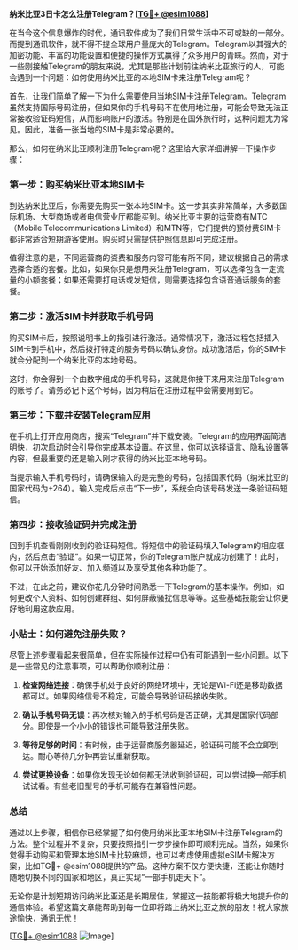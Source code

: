 **纳米比亚3日卡怎么注册Telegram？[[TG💪+ @esim1088](https://t.me/s/esim1088)]**

在当今这个信息爆炸的时代，通讯软件成为了我们日常生活中不可或缺的一部分。而提到通讯软件，就不得不提全球用户量庞大的Telegram。Telegram以其强大的加密功能、丰富的功能设置和便捷的操作方式赢得了众多用户的青睐。然而，对于一些刚接触Telegram的朋友来说，尤其是那些计划前往纳米比亚旅行的人，可能会遇到一个问题：如何使用纳米比亚的本地SIM卡来注册Telegram呢？

首先，让我们简单了解一下为什么需要使用当地SIM卡注册Telegram。Telegram虽然支持国际号码注册，但如果你的手机号码不在使用地注册，可能会导致无法正常接收验证码短信，从而影响账户的激活。特别是在国外旅行时，这种问题尤为常见。因此，准备一张当地的SIM卡是非常必要的。

那么，如何在纳米比亚顺利注册Telegram呢？这里给大家详细讲解一下操作步骤：

### 第一步：购买纳米比亚本地SIM卡

到达纳米比亚后，你需要先购买一张本地SIM卡。这一步其实非常简单，大多数国际机场、大型商场或者电信营业厅都能买到。纳米比亚主要的运营商有MTC（Mobile Telecommunications Limited）和MTN等，它们提供的预付费SIM卡都非常适合短期游客使用。购买时只需提供护照信息即可完成注册。

值得注意的是，不同运营商的资费和服务内容可能有所不同，建议根据自己的需求选择合适的套餐。比如，如果你只是想用来注册Telegram，可以选择包含一定流量的小额套餐；如果还需要打电话或发短信，则需要选择包含语音通话服务的套餐。

### 第二步：激活SIM卡并获取手机号码

购买SIM卡后，按照说明书上的指引进行激活。通常情况下，激活过程包括插入SIM卡到手机中，然后拨打特定的服务号码以确认身份。成功激活后，你的SIM卡就会分配到一个纳米比亚的本地号码。

这时，你会得到一个由数字组成的手机号码，这就是你接下来用来注册Telegram的账号了。请务必记下这个号码，因为稍后在注册过程中会需要用到它。

### 第三步：下载并安装Telegram应用

在手机上打开应用商店，搜索“Telegram”并下载安装。Telegram的应用界面简洁明快，初次启动时会引导你完成基本设置。在这里，你可以选择语言、隐私设置等内容，但最重要的还是输入刚才获得的纳米比亚本地号码。

当提示输入手机号码时，请确保输入的是完整的号码，包括国家代码（纳米比亚的国家代码为+264）。输入完成后点击“下一步”，系统会向该号码发送一条验证码短信。

### 第四步：接收验证码并完成注册

回到手机查看刚刚收到的验证码短信。将短信中的验证码填入Telegram的相应框内，然后点击“验证”。如果一切正常，你的Telegram账户就成功创建了！此时，你可以开始添加好友、加入频道以及享受其他各种功能了。

不过，在此之前，建议你花几分钟时间熟悉一下Telegram的基本操作。例如，如何更改个人资料、如何创建群组、如何屏蔽骚扰信息等等。这些基础技能会让你更好地利用这款应用。

### 小贴士：如何避免注册失败？

尽管上述步骤看起来很简单，但在实际操作过程中仍有可能遇到一些小问题。以下是一些常见的注意事项，可以帮助你顺利注册：

1. **检查网络连接**：确保手机处于良好的网络环境中，无论是Wi-Fi还是移动数据都可以。如果网络信号不稳定，可能会导致验证码接收失败。
   
2. **确认手机号码无误**：再次核对输入的手机号码是否正确，尤其是国家代码部分。即使是一个小小的错误也可能导致注册失败。

3. **等待足够的时间**：有时候，由于运营商服务器延迟，验证码可能不会立即到达。耐心等待几分钟再尝试重新获取。

4. **尝试更换设备**：如果你发现无论如何都无法收到验证码，可以尝试换一部手机试试看。有些老旧型号的手机可能存在兼容性问题。

### 总结

通过以上步骤，相信你已经掌握了如何使用纳米比亚本地SIM卡注册Telegram的方法。整个过程并不复杂，只要按照指引一步步操作即可顺利完成。当然，如果你觉得手动购买和管理本地SIM卡比较麻烦，也可以考虑使用虚拟eSIM卡解决方案，比如TG💪+ @esim1088提供的产品。这种方案不仅方便快捷，还能让你随时随地切换不同的国家和地区，真正实现“一部手机走天下”。

无论你是计划短期访问纳米比亚还是长期居住，掌握这一技能都将极大地提升你的通信体验。希望这篇文章能帮助到每一位即将踏上纳米比亚之旅的朋友！祝大家旅途愉快，通讯无忧！

[[TG💪+ @esim1088](https://t.me/s/esim1088) ![Image](https://i.postimg.cc/4NQfJmqS/Snipaste-2025-05-13-00-14-12.png)]